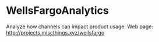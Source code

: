 # WellsFargoAnalytics
Analyze how channels can impact product usage.
Web page: http://projects.miscthings.xyz/wellsfargo
